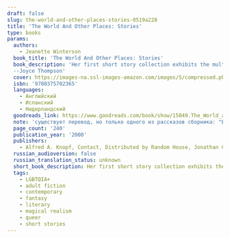 ```yaml
---
draft: false
slug: the-world-and-other-places-stories-0519a228
title: 'The World And Other Places: Stories'
type: books
params:
  authors:
    - Jeanette Winterson
  book_title: 'The World And Other Places: Stories'
  book_description: 'Her first short story collection exhibits the multitude of talents that have made English novelist Jeanette Winterson not just admired but beloved by her many fans. There are the surprising, fresh little phrases minted expressly to convey the delicate realities of the made-up world. There’s the humor, fierce and sly but always kind. There’s the imagination that changes gender and historical epoch at whim, and does so convincingly; and the characters themselves, a sundry bunch of men and women not necessarily successful or commendable but always, somehow, likable. Best of all, by their very diversity, these stories reveal glimpses of the smart and enigmatic woman behind the work. In "Atlantic Crossing" Winterson becomes a middle-aged businessman of the mid-20th century, accidentally assigned to share his second-class cabin with a young black woman on a transatlantic crossing. In the realm of event, little happens, but in its depth of perception and what it tells of the nuances of regret, the story is as rich as a novel in another writer’s hands. A few scant pages later, Winterson becomes a kind of lost female Homer, telling Orion’s story from Artemis’s point of view: "When she returned she saw this huge rag of a man eating her goat, raw.... His reputation hung about him like bad breath." In "The Poetics of Sex" she creates a lesbian love story that evokes her characters’ personalities as explicitly as their erotic pleasures. "The 24-Hour Dog" the story of a woman writer returning a puppy she had thought to adopt, is remorseless as a psychological thriller in the squirmy depths it plumbs: "I had made every preparation, every calculation, except for those two essentials that could not be calculated: his heart and mine." Read The World and Other Places twice, once for instruction, once for joy.
  --Joyce Thompson'
  cover: https://images-na.ssl-images-amazon.com/images/S/compressed.photo.goodreads.com/books/1403179771i/15049.jpg
  isbn: '9780375702365'
  languages:
    - Английский
    - Испанский
    - Нидерландский
  goodreads_link: https://www.goodreads.com/book/show/15049.The_World_and_Other_Places
  note: 'существует перевод, но только одного из рассказов сборника: "Весь мир и другие страны" от Джанет Уинтерсон из журнала "Англия" от 1992 года.'
  page_count: '240'
  publication_year: '2000'
  publishers:
    - Alfred A. Knopf, Contact, Distributed by Random House, Jonathan Cape, Knopf, Knopf Doubleday Publishing Group, Lumen, Penguin Random House, Vintage
  russian_audioversion: false
  russian_translation_status: unknown
  short_book_description: Her first short story collection exhibits the multitude of talents that have made English novelist Jeanette Winterson not just admired but beloved by her many fans. There are the surprising, fresh...
  tags:
    - LGBTQIA+
    - adult fiction
    - contemporary
    - fantasy
    - literary
    - magical realism
    - queer
    - short stories
---
```

